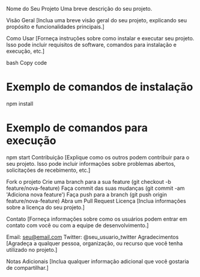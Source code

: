 Nome do Seu Projeto
Uma breve descrição do seu projeto.

Visão Geral
[Inclua uma breve visão geral do seu projeto, explicando seu propósito e funcionalidades principais.]

Como Usar
[Forneça instruções sobre como instalar e executar seu projeto. Isso pode incluir requisitos de software, comandos para instalação e execução, etc.]

bash
Copy code
# Exemplo de comandos de instalação
npm install

# Exemplo de comandos para execução
npm start
Contribuição
[Explique como os outros podem contribuir para o seu projeto. Isso pode incluir informações sobre problemas abertos, solicitações de recebimento, etc.]

Fork o projeto
Crie uma branch para a sua feature (git checkout -b feature/nova-feature)
Faça commit das suas mudanças (git commit -am 'Adiciona nova feature')
Faça push para a branch (git push origin feature/nova-feature)
Abra um Pull Request
Licença
[Inclua informações sobre a licença do seu projeto.]

Contato
[Forneça informações sobre como os usuários podem entrar em contato com você ou com a equipe de desenvolvimento.]

Email: seu@email.com
Twitter: @seu_usuario_twitter
Agradecimentos
[Agradeça a qualquer pessoa, organização, ou recurso que você tenha utilizado no projeto.]

Notas Adicionais
[Inclua qualquer informação adicional que você gostaria de compartilhar.]
